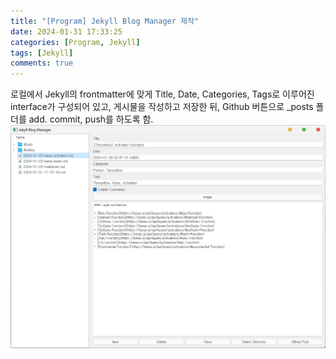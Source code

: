 ```yaml
---
title: "[Program] Jekyll Blog Manager 제작"
date: 2024-01-31 17:33:25
categories: [Program, Jekyll]
tags: [Jekyll]
comments: true
---
```


로컬에서 Jekyll의 frontmatter에 맞게 Title, Date, Categories, Tags로 이루어진 interface가 구성되어 있고, 게시물을 작성하고 저장한 뒤, Github 버튼으로 _posts 폴더를 add. commit, push를 하도록 함.
![python_837BPgb4Sp.png](images\python_837BPgb4Sp.png)